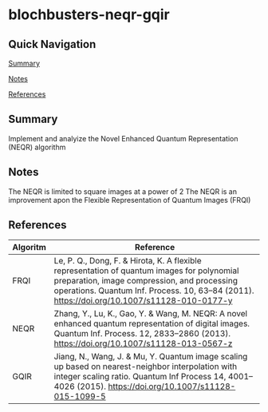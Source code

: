 # blochbusters-neqr-gqir

## Quick Navigation

[Summary](#Summary)

[Notes](#Notes)

[References](#References)

## Summary
Implement and analyize the Novel Enhanced Quantum Representation (NEQR) algorithm

## Notes
The NEQR is limited to square images at a power of 2
The NEQR is an improvement apon the Flexible Representation of Quantum Images (FRQI)

## References

Algoritm    | Reference
------------|---------
FRQI        | Le, P. Q., Dong, F. & Hirota, K. A flexible representation of quantum images for polynomial preparation, image compression, and processing operations. Quantum Inf. Process. 10, 63–84 (2011). https://doi.org/10.1007/s11128-010-0177-y
NEQR        | Zhang, Y., Lu, K., Gao, Y. & Wang, M. NEQR: A novel enhanced quantum representation of digital images. Quantum Inf. Process. 12, 2833–2860 (2013). https://doi.org/10.1007/s11128-013-0567-z
GQIR        | Jiang, N., Wang, J. & Mu, Y. Quantum image scaling up based on nearest-neighbor interpolation with integer scaling ratio. Quantum Inf Process 14, 4001–4026 (2015). https://doi.org/10.1007/s11128-015-1099-5
